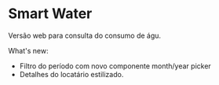 # Smart Water

Versão web para consulta do consumo de águ.

What's new: 
-   Filtro do período com novo componente month/year picker
-   Detalhes do locatário estilizado.
